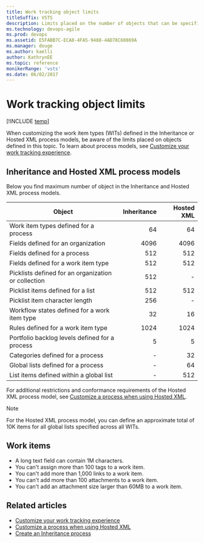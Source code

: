 ```yaml
---
title: Work tracking object limits 
titleSuffix: VSTS 
description: Limits placed on the number of objects that can be specified for the Inheritance and Hosted XML process models for Visual Studio Team Services 
ms.technology: devops-agile
ms.prod: devops
ms.assetid: E5FABB7C-ECA8-4FA5-9488-4AD78C60869A  
ms.manager: douge
ms.author: kaelliauthor: KathrynEE
ms.topic: reference
monikerRange: 'vsts'
ms.date: 06/02/2017
---
```


# Work tracking object limits 

[!INCLUDE [temp](../../../_shared/version-vsts-only.md)]

When customizing the work item types (WITs) defined in the Inheritance or Hosted XML process models, be aware of the limits placed on objects defined in this topic. To learn about process models, see [Customize your work tracking experience](../../../work/customize/customize-work.md).

## Inheritance and Hosted XML process models

Below you find maximum number of object in the Inheritance and Hosted XML process models.

|Object | Inheritance |Hosted XML | 
|-------|------------:|----------:|
| Work item types defined for a process | 64  | 64 |
| Fields defined for an organization | 4096  | 4096 |
| Fields defined for a process | 512  | 512 |
| Fields defined for a work item type | 512  | 512 |
| Picklists defined for an organization or collection | 512  | - |
| Picklist items defined for a list | 512  | 512 |
| Picklist item character length | 256  | - |
| Workflow states defined for a work item type | 32  | 16 |
| Rules defined for a work item type | 1024  | 1024 |
| Portfolio backlog levels defined for a process| 5  | 5 |
| Categories defined for a process | - | 32 | 
| Global lists defined for a process | - | 64  |
| List items defined within a global list | - | 512 | 

For additional restrictions and conformance requirements of the Hosted XML process model, see [Customize a process when using Hosted XML](../../../work/customize/import-process/customize-process.md).

> [!NOTE]    
>For the Hosted XML process model, you can define an approximate total of 10K items for all global lists specified across all WITs. 
 
## Work items
- A long text field can contain 1M characters.
- You can't assign more than 100 tags to a work item.
- You can't add more than 1,000 links to a work item.
- You can't add more than 100 attachments to a work item.
- You can't add an attachment size larger than 60MB to a work item.

## Related articles
- [Customize your work tracking experience](../../../work/customize/customize-work.md)
- [Customize a process when using Hosted XML](../../../work/customize/import-process/customize-process.md)
- [Create an Inheritance process](manage-process.md)
